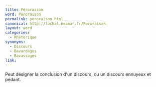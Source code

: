 ```yaml
---
title: Péroraison
word: Péroraison
permalink: peroraison.html
canonical: http://lachal.neamar.fr/Peroraison
layout: word
categories:
  - Rhétorique
synonyms:
  - Discours
  - Bavardages
  - Bavassages
link: 
---
```


Peut désigner la conclusion d'un discours, ou un discours ennuyeux et pédant.

